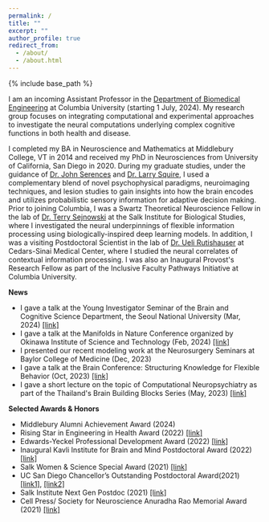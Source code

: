 ```yaml
---
permalink: /
title: ""
excerpt: ""
author_profile: true
redirect_from: 
  - /about/
  - /about.html
---
```


{% include base_path %}

I am an incoming Assistant Professor in the <a href="https://www.bme.columbia.edu/" target="_blank">Department of Biomedical Engineering</a> at Columbia University (starting 1 July, 2024). My research group focuses on integrating computational and experimental approaches to investigate the neural computations underlying complex cognitive functions in both health and disease.


I completed my BA in Neuroscience and Mathematics at Middlebury College, VT in 2014 and received my PhD in Neurosciences from University of California, San Diego in 2020. During my graduate studies, under the guidance of <a href="https://serenceslab.ucsd.edu/" target="_blank">Dr. John Serences</a> and <a href="http://whoville.ucsd.edu/" target="_blank">Dr. Larry Squire</a>, I used a complementary blend of novel psychophysical paradigms, neuroimaging techniques, and lesion studies to gain insights into how the brain encodes and utilizes probabilistic sensory information for adaptive decision making. Prior to joining Columbia, I was a Swartz Theoretical Neuroscience Fellow in the lab of <a href="https://cnl.salk.edu/" target="_blank">Dr. Terry Sejnowski</a> at the Salk Institute for Biological Studies, where I investigated the neural underpinnings of flexible information processing using biologically-inspired deep learning models. In addition, I was a visiting Postdoctoral Scientist in the lab of <a href="https://www.cedars-sinai.edu/research/labs/rutishauser.html" target="_blank">Dr. Ueli Rutishauser</a> at Cedars-Sinai Medical Center, where I studied the neural correlates of contextual information processing. I was also an Inaugural Provost's Research Fellow as part of the Inclusive Faculty Pathways Initiative at Columbia University. 

**News**
- I gave a talk at the Young Investigator Seminar of the Brain and Cognitive Science Department, the Seoul National University (Mar, 2024) <a href="https://bcs.snu.ac.kr/bbs/board.php?bo_table=sub5_3&wr_id=119" target="_blank">[link]</a>
- I gave a talk at the Manifolds in Nature Conference organized by Okinawa Institute of Science and Technology (Feb, 2024) <a href="https://groups.oist.jp/manifold" target="_blank">[link]</a>
- I presented our recent modeling work at the Neurosurgery Seminars at Baylor College of Medicine (Dec, 2023)
- I gave a talk at the Brain Conference: Structuring Knowledge for Flexible Behavior (Oct, 2023) <a href="https://www.fens.org/news-activities/fens-and-societies-calendar/meeting-event/the-brain-conference-structuring-knowledge-for-flexible-behaviour" target="_blank">[link]</a>
- I gave a short lecture on the topic of Computational Neuropsychiatry as part of the Thailand's Brain Building Blocks Series (May, 2023) <a href="https://braincode101.github.io/?fbclid=IwAR2xpQVOtd3WLU7cVvREygQh9O2SxQG7M9oIw-iWueEGQuBkFY3bBIg7a_A" target="_blank">[link]</a>

**Selected Awards & Honors**
- Middlebury Alumni Achievement Award (2024)
- Rising Star in Engineering in Health Award (2022) <a href="https://www.bme.jhu.edu/2022-rising-stars-in-engineering-in-health/" target="_blank">[link]</a> 
- Edwards-Yeckel Professional Development Award (2022) <a href="https://inside.salk.edu/winter-2022/spotlight/" target="_blank">[link]</a> 
- Inaugural Kavli Institute for Brain and Mind Postdoctoral Award (2022) <a href="https://biology.ucsd.edu/about/news/2022/article_060222.html" target="_blank">[link]</a> 
- Salk Women & Science Special Award (2021) <a href="https://www.salk.edu/engage/women-science/award-recipients/" target="_blank">[link]</a>
- UC San Diego Chancellor’s Outstanding Postdoctoral Award(2021) <a href="https://postdoc.ucsd.edu/award-opportunities/postdoctoral-scholar-award.html#Recipients" target="_blank">[link1]</a>, <a href="https://inc.ucsd.edu/news/" target="_blank">[link2]</a>
- Salk Institute Next Gen Postdoc (2021) <a href="https://inside.salk.edu/fall-2021/nuttida-rungratsameetaweemana-drawing-from-memories/" target="_blank">[link]</a>
- Cell Press/ Society for Neuroscience Anuradha Rao Memorial Award (2021) <a href="https://marlin-prod.literatumonline.com/pb-assets/journals/research/neuron/Anuradha_Rao_Memorial_Award_2020_2021.pdf" target="_blank">[link]</a>

<hallo hallo>
